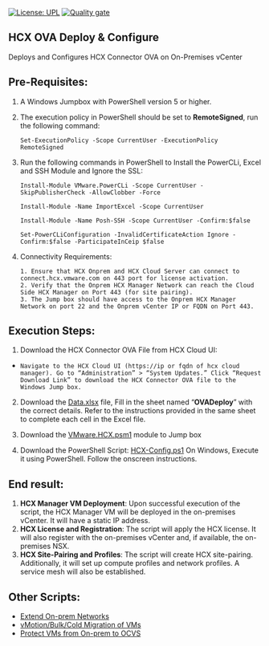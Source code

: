 [![License: UPL](https://img.shields.io/badge/license-UPL-green)](https://img.shields.io/badge/license-UPL-green) [![Quality gate](https://sonarcloud.io/api/project_badges/quality_gate?project=oracle-devrel_vmware-hcx-automation)](https://sonarcloud.io/dashboard?id=oracle-devrel_vmware-hcx-automation)

## HCX OVA Deploy & Configure
Deploys and Configures HCX Connector OVA on On-Premises vCenter

## Pre-Requisites:

1.	A Windows Jumpbox with PowerShell version 5 or higher.
2.	The execution policy in PowerShell should be set to **RemoteSigned**, run the following command:
      ```
      Set-ExecutionPolicy -Scope CurrentUser -ExecutionPolicy RemoteSigned
      ```
3.	Run the following commands in PowerShell to Install the PowerCLi, Excel and SSH Module and Ignore the SSL:

      ```
      Install-Module VMware.PowerCLi -Scope CurrentUser -SkipPublisherCheck -AllowClobber -Force
      ```
      ```
      Install-Module -Name ImportExcel -Scope CurrentUser
      ```
      ```
      Install-Module -Name Posh-SSH -Scope CurrentUser -Confirm:$false
      ```
      ```
      Set-PowerCLiConfiguration -InvalidCertificateAction Ignore -Confirm:$false -ParticipateInCeip $false
      ```

4.    Connectivity Requirements:
      ```
      1. Ensure that HCX Onprem and HCX Cloud Server can connect to connect.hcx.vmware.com on 443 port for license activation.
      2. Verify that the Onprem HCX Manager Network can reach the Cloud Side HCX Manager on Port 443 (for site pairing).
      3. The Jump box should have access to the Onprem HCX Manager Network on port 22 and the Onprem vCenter IP or FQDN on Port 443.
      ```
      
## Execution Steps:
1. Download the HCX Connector OVA File from HCX Cloud UI: 

  - ```Navigate to the HCX Cloud UI (https://ip or fqdn of hcx cloud manager). Go to “Administration” > “System Updates.” Click “Request Download Link” to download the HCX Connector OVA file to the Windows Jump box.```

2. Download the [Data.xlsx](https://github.com/oracle-devrel/vmware-hcx-automation/blob/main/Data.xlsx) file, Fill in the sheet named “**OVADeploy**” with the correct details. Refer to the instructions provided in the same sheet to complete each cell in the Excel file.

3. Download the [VMware.HCX.psm1](https://github.com/oracle-devrel/vmware-hcx-automation/blob/main/VMware.HCX.psm1) module to Jump box

4. Download the PowerShell Script: [HCX-Config.ps1](https://github.com/oracle-devrel/vmware-hcx-automation/blob/main/HCX-Config.ps1)
On Windows, Execute it using PowerShell. Follow the onscreen instructions.

## End result:

1.	**HCX Manager VM Deployment**: Upon successful execution of the script, the HCX Manager VM will be deployed in the on-premises vCenter. It will have a static IP address.
2.	**HCX License and Registration**: The script will apply the HCX license. It will also register with the on-premises vCenter and, if available, the on-premises NSX.
3.	**HCX Site-Pairing and Profiles**: The script will create HCX site-pairing. Additionally, it will set up compute profiles and network profiles. A service mesh will also be established.

## Other Scripts:
- [Extend On-prem Networks](https://github.com/oracle-devrel/vmware-hcx-automation/blob/documenation/ExtendNetworks.md)
- [vMotion/Bulk/Cold Migration of VMs](https://github.com/oracle-devrel/vmware-hcx-automation/blob/documenation/HCX-Migrate-VMs.md)
- [Protect VMs from On-prem to OCVS](https://github.com/oracle-devrel/vmware-hcx-automation/blob/documenation/HCX-Replicate-VMs.md)
